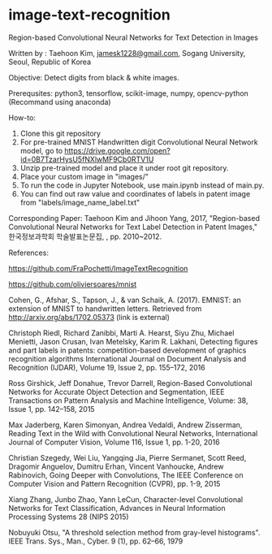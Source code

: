 # image-text-recognition

Region-based Convolutional Neural Networks for Text Detection in Images

Written by : Taehoon Kim, jamesk1228@gmail.com, Sogang University, Seoul, Republic of Korea

Objective: Detect digits from black & white images.

Prerequsites: python3, tensorflow, scikit-image, numpy, opencv-python (Recommand using anaconda)

How-to: 
1. Clone this git repository 
2. For pre-trained MNIST Handwritten digit Convolutional Neural Network model, 
   go to https://drive.google.com/open?id=0B7TzarHysU5fNXlwMF9Cb0RTV1U
3. Unzip pre-trained model and place it under root git repository.
4. Place your custom image in "images/"
5. To run the code in Jupyter Notebook, use main.ipynb instead of main.py.
6. You can find out raw value and coordinates of labels in patent image from "labels/image_name_label.txt"

Corresponding Paper: Taehoon Kim and Jihoon Yang, 2017, "Region-based Convolutional Neural Networks for Text Label Detection in Patent Images," 한국정보과학회 학술발표논문집, , pp. 2010~2012.

References:

https://github.com/FraPochetti/ImageTextRecognition

https://github.com/oliviersoares/mnist

Cohen, G., Afshar, S., Tapson, J., & van Schaik, A. (2017). EMNIST: an extension of MNIST to handwritten letters. Retrieved from http://arxiv.org/abs/1702.05373 (link is external)

Christoph Riedl, Richard Zanibbi, Marti A. Hearst, Siyu Zhu, Michael Menietti, Jason Crusan, Ivan Metelsky, Karim R. Lakhani, Detecting figures and part labels in patents: competition-based development of graphics recognition algorithms International Journal on Document Analysis and Recognition (IJDAR), Volume 19, Issue 2, pp. 155–172, 2016

Ross Girshick, Jeff Donahue, Trevor Darrell, Region-Based Convolutional Networks for Accurate Object Detection and Segmentation, IEEE Transactions on Pattern Analysis and Machine Intelligence, Volume: 38, Issue 1, pp. 142–158, 2015

Max Jaderberg, Karen Simonyan, Andrea Vedaldi, Andrew Zisserman, Reading Text in the Wild with Convolutional Neural Networks, International Journal of Computer Vision, Volume 116, Issue 1, pp. 1-20, 2016

Christian Szegedy, Wei Liu, Yangqing Jia, Pierre Sermanet, Scott Reed, Dragomir Anguelov, Dumitru Erhan, Vincent Vanhoucke, Andrew Rabinovich, Going Deeper with Convolutions, The IEEE Conference on Computer Vision and Pattern Recognition (CVPR), pp. 1-9, 2015

Xiang Zhang, Junbo Zhao, Yann LeCun, Character-level Convolutional Networks for Text Classification, Advances in Neural Information Processing Systems 28 (NIPS 2015)

Nobuyuki Otsu, "A threshold selection method from gray-level histograms". IEEE Trans. Sys., Man., Cyber. 9 (1), pp. 62–66, 1979


